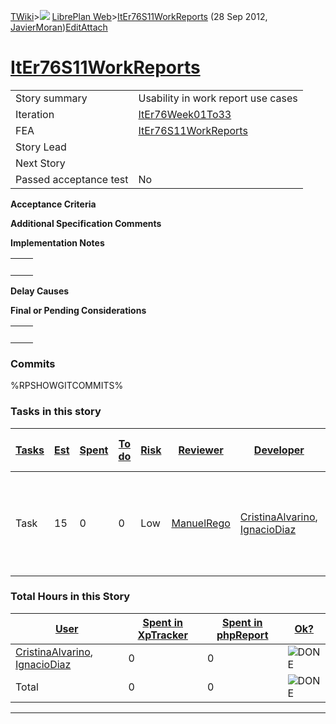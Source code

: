[TWiki](Main_WebHome)&gt;![](/twiki/pub/TWiki/TWikiDocGraphics/web-bg-small.gif) [LibrePlan Web](LibrePlan_WebHome)&gt;[ItEr76S11WorkReports](LibrePlan_ItEr76S11WorkReports "Topic revision: 3 (28 Sep 2012 - 17:18:46)") (28 Sep 2012, [JavierMoran](Main_JavierMoran))[Edit](LibrePlan_ItEr76S11WorkReports?t=1520343692 "Edit this topic text")[Attach](/twiki/bin/attach/LibrePlan/ItEr76S11WorkReports "Attach an image or document to this topic")  

 [ItEr76S11WorkReports](LibrePlan_ItEr76S11WorkReports)
=======================================================

|                        |                                                        |
|------------------------|--------------------------------------------------------|
| Story summary          | Usability in work report use cases                     |
| Iteration              | [ItEr76Week01To33](LibrePlan_ItEr76Week01To33)         |
| FEA                    | [ItEr76S11WorkReports](LibrePlan_ItEr76S11WorkReports) |
| Story Lead             |                                                        |
| Next Story             |                                                        |
| Passed acceptance test | No                                                     |

**Acceptance Criteria**

**Additional Specification Comments**

**Implementation Notes**

|     |     |
|-----|-----|
|     |     |

**Delay Causes**

**Final or Pending Considerations**

|     |     |
|-----|-----|
|     |     |

###  Commits

%RPSHOWGITCOMMITS%

###  Tasks in this story

| [Tasks](LibrePlan_ItEr76S11WorkReports?sortcol=0;table=2;up=0#sorted_table "Sort by this column") | [Est](LibrePlan_ItEr76S11WorkReports?sortcol=1;table=2;up=0#sorted_table "Sort by this column") | [Spent](LibrePlan_ItEr76S11WorkReports?sortcol=2;table=2;up=0#sorted_table "Sort by this column") | [To do](LibrePlan_ItEr76S11WorkReports?sortcol=3;table=2;up=0#sorted_table "Sort by this column") | [Risk](LibrePlan_ItEr76S11WorkReports?sortcol=4;table=2;up=0#sorted_table "Sort by this column") | [Reviewer](LibrePlan_ItEr76S11WorkReports?sortcol=5;table=2;up=0#sorted_table "Sort by this column") | [Developer](LibrePlan_ItEr76S11WorkReports?sortcol=6;table=2;up=0#sorted_table "Sort by this column") | [Task Name](LibrePlan_ItEr76S11WorkReports?sortcol=7;table=2;up=0#sorted_table "Sort by this column") | [Start Date](LibrePlan_ItEr76S11WorkReports?sortcol=8;table=2;up=0#sorted_table "Sort by this column") | [Est End Date](LibrePlan_ItEr76S11WorkReports?sortcol=9;table=2;up=0#sorted_table "Sort by this column") | [End Date](LibrePlan_ItEr76S11WorkReports?sortcol=10;table=2;up=0#sorted_table "Sort by this column") |
|---------------------------------------------------------------------------------------------------|-------------------------------------------------------------------------------------------------|---------------------------------------------------------------------------------------------------|---------------------------------------------------------------------------------------------------|--------------------------------------------------------------------------------------------------|------------------------------------------------------------------------------------------------------|-------------------------------------------------------------------------------------------------------|-------------------------------------------------------------------------------------------------------|--------------------------------------------------------------------------------------------------------|----------------------------------------------------------------------------------------------------------|-------------------------------------------------------------------------------------------------------|
| Task                                                                                              | 15                                                                                              | 0                                                                                                 | 0                                                                                                 | Low                                                                                              | [ManuelRego](Main_ManuelRego)                                                                        | [CristinaAlvarino](Main_CristinaAlvarino), [IgnacioDiaz](Main_IgnacioDiaz)                            | [Improve work report lines filtering and report output](LibrePlan_AnA08S15WorkReports#TasK1)          |                                                                                                        |                                                                                                          |                                                                                                       |

###  Total Hours in this Story

| [User](LibrePlan_ItEr76S11WorkReports?sortcol=0;table=3;up=0#sorted_table "Sort by this column") | [Spent in XpTracker](LibrePlan_ItEr76S11WorkReports?sortcol=1;table=3;up=0#sorted_table "Sort by this column") | [Spent in phpReport](LibrePlan_ItEr76S11WorkReports?sortcol=2;table=3;up=0#sorted_table "Sort by this column") | [Ok?](LibrePlan_ItEr76S11WorkReports?sortcol=3;table=3;up=0#sorted_table "Sort by this column") |
|--------------------------------------------------------------------------------------------------|----------------------------------------------------------------------------------------------------------------|----------------------------------------------------------------------------------------------------------------|-------------------------------------------------------------------------------------------------|
| [CristinaAlvarino](Main_CristinaAlvarino), [IgnacioDiaz](Main_IgnacioDiaz)                       | 0                                                                                                              | 0                                                                                                              | ![DONE](/twiki/pub/TWiki/TWikiDocGraphics/choice-yes.gif "DONE")                                |
| Total                                                                                            | 0                                                                                                              | 0                                                                                                              | ![DONE](/twiki/pub/TWiki/TWikiDocGraphics/choice-yes.gif "DONE")                                |

------------------------------------------------------------------------
